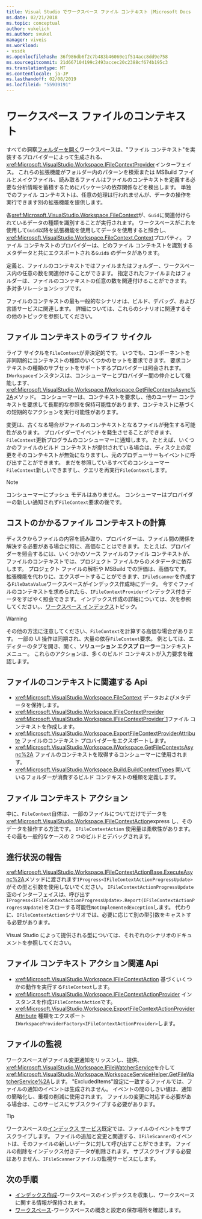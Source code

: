 ```yaml
---
title: Visual Studio でワークスペース ファイル コンテキスト |Microsoft Docs
ms.date: 02/21/2018
ms.topic: conceptual
author: vukelich
ms.author: svukel
manager: viveis
ms.workload:
- vssdk
ms.openlocfilehash: 36f986db6f2c7b483b46060e1f514acc8dd9e758
ms.sourcegitcommit: 21d667104199c2493accec20c2388cf674b195c3
ms.translationtype: MT
ms.contentlocale: ja-JP
ms.lasthandoff: 02/08/2019
ms.locfileid: "55939191"
---
```

# <a name="workspace-file-contexts"></a>ワークスペース ファイルのコンテキスト

すべての洞察[フォルダーを開く](../ide/develop-code-in-visual-studio-without-projects-or-solutions.md)ワークスペースは、"ファイル コンテキスト"を実装するプロバイダーによって生成される、<xref:Microsoft.VisualStudio.Workspace.IFileContextProvider>インターフェイス。 これらの拡張機能がフォルダー内のパターンを検索または MSBuild ファイルとメイクファイル、読み取るファイルはファイルのコンテキストを定義する必要な分析情報を蓄積するためにパッケージの依存関係などを検出します。 単独でのファイル コンテキストは、任意の処理は行われませんが、データの操作を実行できます別の拡張機能を提供します。

各<xref:Microsoft.VisualStudio.Workspace.FileContext>が、`Guid`に関連付けられているデータの種類を識別することが実行されます。 ワークスペースがこれを使用して`Guid`以降を拡張機能を使用してデータを使用すると照合し、<xref:Microsoft.VisualStudio.Workspace.FileContext.Context>プロパティ。 ファイル コンテキストのプロバイダーは、どのファイル コンテキストを識別するメタデータと共にエクスポートされる`Guid`s のデータがあります。

定義と、ファイルのコンテキストではファイルまたはフォルダー、ワークスペース内の任意の数を関連付けることができます。 指定されたファイルまたはフォルダーは、ファイルのコンテキストの任意の数を関連付けることができます。 多対多リレーションシップです。

ファイルのコンテキストの最も一般的なシナリオは、ビルド、デバッグ、および言語サービスに関連します。 詳細については、これらのシナリオに関連するその他のトピックを参照してください。

## <a name="file-context-lifecycle"></a>ファイル コンテキストのライフ サイクル

ライフ サイクルを`FileContext`が非決定的です。 いつでも、コンポーネントを非同期的にコンテキストの種類のいくつかのセットを要求できます。 要求コンテキストの種類のサブセットをサポートするプロバイダーは照会されます。 `IWorkspace`インスタンスは、コンシューマーとプロバイダー間の仲介として機能します、<xref:Microsoft.VisualStudio.Workspace.IWorkspace.GetFileContextsAsync%2A>メソッド。 コンシューマーは、コンテキストを要求し、他のユーザー コンテキストを要求して長期的な参照を保持可能性があります、コンテキストに基づくの短期的なアクションを実行可能性があります。

変更は、古くなる場合がファイルのコンテキストとなるファイルが発生する可能性があります。 プロバイダーでイベントを発生させることができます、`FileContext`更新プログラムのコンシューマーに通知します。 たとえば、いくつかのファイルのビルド コンテキストが提供されている場合は、ディスク上の変更をそのコンテキストが無効になりますし、元のプロデューサーもイベントに呼び出すことができます。 まだを参照しているすべてのコンシューマー`FileContext`新しいできますし、クエリを再実行`FileContext`します。

>[!NOTE]
>コンシューマーにプッシュ モデルはありません。 コンシューマーはプロバイダーの新しい通知されず`FileContext`要求の後です。

## <a name="expensive-file-context-computations"></a>コストのかかるファイル コンテキストの計算

ディスクからファイルの内容を読み取り、プロバイダーは、ファイル間の関係を解決する必要がある場合に特に、高価なことはできます。 たとえば、プロバイダーを照会するには、いくつかのソース ファイルのファイル コンテキストが、ファイルのコンテキストでは、プロジェクト ファイルからのメタデータに依存します。 プロジェクト ファイルの解析や MSBuild での評価は、高価なです。 拡張機能を代わりに、エクスポートすることができます、`IFileScanner`を作成する`FileDataValue`ワークスペースがインデックス作成時にデータ。 今すぐファイルのコンテキストを求められたら、`IFileContextProvider`インデックス付きデータをすばやく照会できます。 インデックス作成の詳細については、次を参照してください。、[ワークスペース インデックス](workspace-indexing.md)トピック。

>[!WARNING]
>その他の方法に注意してください、`FileContext`を計算する高価な場合があります。 一部の UI 操作は同期され、大量の依存`FileContext`要求。 例としては、エディターのタブを開き、開く、**ソリューション エクスプ ローラー**コンテキスト メニュー。 これらのアクションは、多くのビルド コンテキストが入力要求を確認します。

## <a name="file-context-related-apis"></a>ファイルのコンテキストに関連する Api

- <xref:Microsoft.VisualStudio.Workspace.FileContext> データおよびメタデータを保持します。
- <xref:Microsoft.VisualStudio.Workspace.IFileContextProvider> <xref:Microsoft.VisualStudio.Workspace.IFileContextProvider`1>ファイル コンテキストを作成します。
- <xref:Microsoft.VisualStudio.Workspace.ExportFileContextProviderAttribute> ファイルのコンテキスト プロバイダーをエクスポートします。
- <xref:Microsoft.VisualStudio.Workspace.IWorkspace.GetFileContextsAsync%2A> ファイルのコンテキストを取得するコンシューマーに使用されます。
- <xref:Microsoft.VisualStudio.Workspace.Build.BuildContextTypes> 開いているフォルダーが消費するビルド コンテキストの種類を定義します。

## <a name="file-context-actions"></a>ファイル コンテキスト アクション

中に、`FileContext`自体は、一部のファイルについてだけでデータを<xref:Microsoft.VisualStudio.Workspace.IFileContextAction>express し、そのデータを操作する方法です。 `IFileContextAction` 使用量は柔軟性があります。 その最も一般的なケースの 2 つのビルドとデバッグされます。

## <a name="reporting-progress"></a>進行状況の報告

<xref:Microsoft.VisualStudio.Workspace.IFileContextActionBase.ExecuteAsync%2A>メソッドに渡されます`IProgress<IFileContextActionProgressUpdate>`がその型と引数を使用しないでください。 `IFileContextActionProgressUpdate` 空のインターフェイスは、呼び出す`IProgress<IFileContextActionProgressUpdate>.Report(IFileContextActionProgressUpdate)`をスローする可能性`NotImplementedException`します。 代わりに、`IFileContextAction`シナリオでは、必要に応じて別の型引数をキャストする必要があります。

Visual Studio によって提供される型については、それぞれのシナリオのドキュメントを参照してください。

## <a name="file-context-action-related-apis"></a>ファイル コンテキスト アクション関連 Api

- <xref:Microsoft.VisualStudio.Workspace.IFileContextAction> 基づくいくつかの動作を実行する`FileContext`します。
- <xref:Microsoft.VisualStudio.Workspace.IFileContextActionProvider> インスタンスを作成`IFileContextAction`です。
- <xref:Microsoft.VisualStudio.Workspace.ExportFileContextActionProviderAttribute> 種類をエクスポート`IWorkspaceProviderFactory<IFileContextActionProvider>`します。

## <a name="file-watching"></a>ファイルの監視

ワークスペースがファイル変更通知をリッスンし、提供、<xref:Microsoft.VisualStudio.Workspace.IFileWatcherService>を介して<xref:Microsoft.VisualStudio.Workspace.WorkspaceServiceHelper.GetFileWatcherService%2A>します。 "ExcludedItems"設定に一致するファイルでは、ファイルの通知のイベントは生成されません。 イベントの間のしきい値は、通知の簡略化し、重複の削減に使用されます。 ファイルの変更に対応する必要がある場合は、このサービスにサブスクライブする必要があります。

>[!TIP]
>ワークスペースの[インデックス サービス](workspace-indexing.md)既定では、ファイルのイベントをサブスクライブします。 ファイルの追加と変更と関連する、`IFileScanner`のイベントは、そのファイルの新しいデータに対して呼び出すことができます。 ファイルの削除をインデックス付きデータが削除されます。 サブスクライブする必要はありません、`IFileScanner`ファイルの監視サービスにします。

## <a name="next-steps"></a>次の手順

* [インデックス作成](workspace-indexing.md)-ワークスペースのインデックスを収集し、ワークスペースに関する情報が保持されます。
* [ワークスペース](workspaces.md)-ワークスペースの概念と設定の保存場所を確認します。
